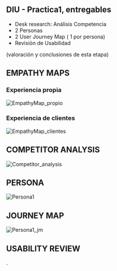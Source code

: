 ## DIU - Practica1, entregables




- Desk research: Análisis Competencia 
- 2 Personas 
- 2 User Journey Map  ( 1 por persona)
- Revisión de Usabilidad 


(valoración y conclusiones de esta etapa)

## EMPATHY MAPS

### Experiencia propia

![EmpathyMap_propio](EmpathyMap_propio.png)

### Experiencia de clientes

![EmpathyMap_clientes](EmpathyCustomerMap.png)

## COMPETITOR ANALYSIS

![Competitor_analysis](CompetitorAnalysis.png)

## PERSONA

![Persona1](Persona#1.png)

## JOURNEY MAP

![Persona1_jm](Persona#1_2.png)

## USABILITY REVIEW

.
